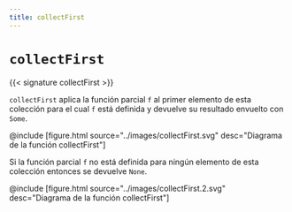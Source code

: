 ```yaml
---
title: collectFirst
---
```


# `collectFirst`

{{< signature collectFirst >}}

`collectFirst` aplica la función parcial `f` al primer elemento de esta colección para el cual `f` está definida y devuelve su resultado envuelto con `Some`.

@include [figure.html source="../images/collectFirst.svg" desc="Diagrama de la función collectFirst"]

Si la función parcial `f` no está definida para ningún elemento de esta colección entonces se devuelve `None`.

@include [figure.html source="../images/collectFirst.2.svg" desc="Diagrama de la función collectFirst"]
